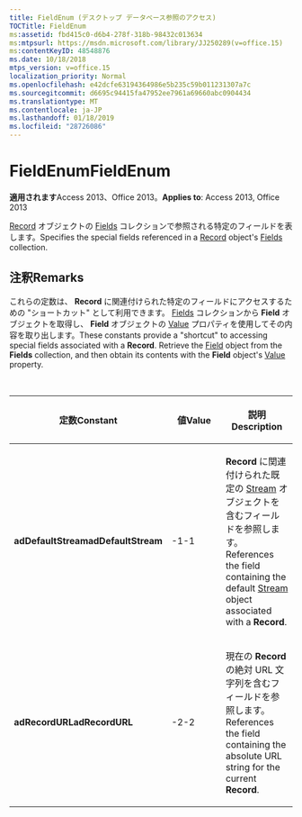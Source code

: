 ```yaml
---
title: FieldEnum (デスクトップ データベース参照のアクセス)
TOCTitle: FieldEnum
ms:assetid: fbd415c0-d6b4-278f-318b-98432c013634
ms:mtpsurl: https://msdn.microsoft.com/library/JJ250289(v=office.15)
ms:contentKeyID: 48548876
ms.date: 10/18/2018
mtps_version: v=office.15
localization_priority: Normal
ms.openlocfilehash: e42dcfe63194364986e5b235c59b011231307a7c
ms.sourcegitcommit: d6695c94415fa47952ee7961a69660abc0904434
ms.translationtype: MT
ms.contentlocale: ja-JP
ms.lasthandoff: 01/18/2019
ms.locfileid: "28726086"
---
```

# <a name="fieldenum"></a><span data-ttu-id="6d1d4-102">FieldEnum</span><span class="sxs-lookup"><span data-stu-id="6d1d4-102">FieldEnum</span></span>

<span data-ttu-id="6d1d4-103">**適用されます**Access 2013、Office 2013。</span><span class="sxs-lookup"><span data-stu-id="6d1d4-103">**Applies to**: Access 2013, Office 2013</span></span>

<span data-ttu-id="6d1d4-104">[Record](record-object-ado.md) オブジェクトの [Fields](fields-collection-ado.md) コレクションで参照される特定のフィールドを表します。</span><span class="sxs-lookup"><span data-stu-id="6d1d4-104">Specifies the special fields referenced in a [Record](record-object-ado.md) object's [Fields](fields-collection-ado.md) collection.</span></span>

## <a name="remarks"></a><span data-ttu-id="6d1d4-105">注釈</span><span class="sxs-lookup"><span data-stu-id="6d1d4-105">Remarks</span></span>

<span data-ttu-id="6d1d4-p101">これらの定数は、 **Record** に関連付けられた特定のフィールドにアクセスするための "ショートカット" として利用できます。 [Fields](field-object-ado.md) コレクションから **Field** オブジェクトを取得し、 **Field** オブジェクトの [Value](value-property-ado.md) プロパティを使用してその内容を取り出します。</span><span class="sxs-lookup"><span data-stu-id="6d1d4-p101">These constants provide a "shortcut" to accessing special fields associated with a **Record**. Retrieve the [Field](field-object-ado.md) object from the **Fields** collection, and then obtain its contents with the **Field** object's [Value](value-property-ado.md) property.</span></span>

<br/>

<table>
<colgroup>
<col style="width: 33%" />
<col style="width: 33%" />
<col style="width: 33%" />
</colgroup>
<thead>
<tr class="header">
<th><p><span data-ttu-id="6d1d4-108">定数</span><span class="sxs-lookup"><span data-stu-id="6d1d4-108">Constant</span></span></p></th>
<th><p><span data-ttu-id="6d1d4-109">値</span><span class="sxs-lookup"><span data-stu-id="6d1d4-109">Value</span></span></p></th>
<th><p><span data-ttu-id="6d1d4-110">説明</span><span class="sxs-lookup"><span data-stu-id="6d1d4-110">Description</span></span></p></th>
</tr>
</thead>
<tbody>
<tr class="odd">
<td><p><span data-ttu-id="6d1d4-111"><strong>adDefaultStream</strong></span><span class="sxs-lookup"><span data-stu-id="6d1d4-111"><strong>adDefaultStream</strong></span></span></p></td>
<td><p><span data-ttu-id="6d1d4-112">-1</span><span class="sxs-lookup"><span data-stu-id="6d1d4-112">-1</span></span></p></td>
<td><p><span data-ttu-id="6d1d4-113"><strong>Record</strong> に関連付けられた既定の <a href="stream-object-ado.md">Stream</a> オブジェクトを含むフィールドを参照します。</span><span class="sxs-lookup"><span data-stu-id="6d1d4-113">References the field containing the default <a href="stream-object-ado.md">Stream</a> object associated with a <strong>Record</strong>.</span></span></p></td>
</tr>
<tr class="even">
<td><p><span data-ttu-id="6d1d4-114"><strong>adRecordURL</strong></span><span class="sxs-lookup"><span data-stu-id="6d1d4-114"><strong>adRecordURL</strong></span></span></p></td>
<td><p><span data-ttu-id="6d1d4-115">-2</span><span class="sxs-lookup"><span data-stu-id="6d1d4-115">-2</span></span></p></td>
<td><p><span data-ttu-id="6d1d4-116">現在の <strong>Record</strong> の絶対 URL 文字列を含むフィールドを参照します。</span><span class="sxs-lookup"><span data-stu-id="6d1d4-116">References the field containing the absolute URL string for the current <strong>Record</strong>.</span></span></p></td>
</tr>
</tbody>
</table>

